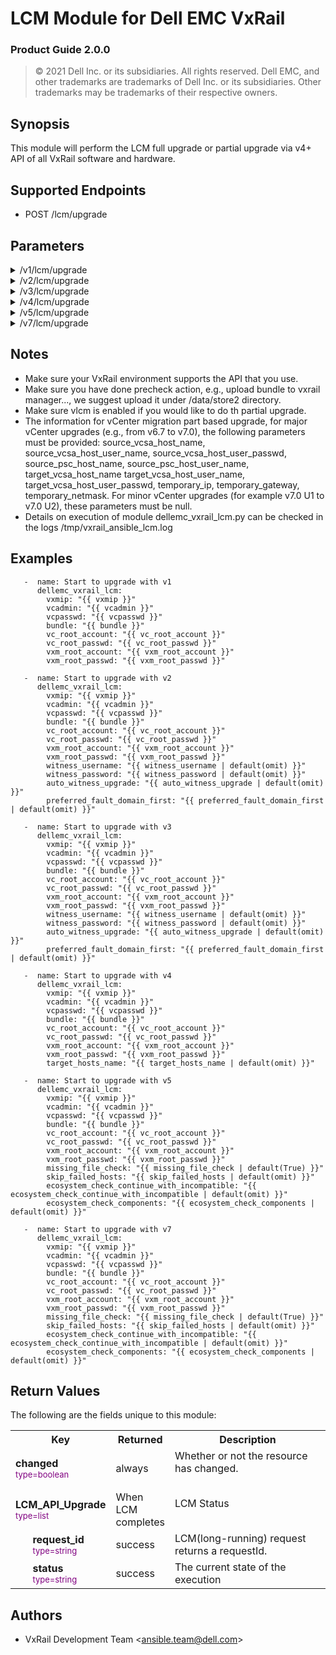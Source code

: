 **LCM Module for Dell EMC VxRail**
=========================================
### Product Guide 2.0.0

> © 2021 Dell Inc. or its subsidiaries. All rights reserved. Dell 
> EMC, and other trademarks are trademarks of Dell Inc. or its 
> subsidiaries. Other trademarks may be trademarks of their respective owners. 

Synopsis
--------
This module will perform the LCM full upgrade or partial upgrade via v4+ API of all VxRail software and hardware.
  
Supported Endpoints
--------

* POST /lcm/upgrade
  

Parameters
----------

<details>
   <summary>/v1/lcm/upgrade</summary>
   <table border=0
      cellpadding=0
      class="documentation-table">
      <tr>
         <th colspan="1">Parameter</th>
         <th>Choices/<font color="blue">Defaults</font>
         </th>
         <th width="100%">Comments</th>
      </tr>
      <tr>
         <td colspan="1">
            <div class="ansibleOptionAnchor"
               id="parameter-host_name"/>
            <b>vxmip</b>
            <a class="ansibleOptionLink"
               href="#parameter-host_name"
               title="Permalink to this option"/>
            <div style="font-size: small">
               <span style="color: purple">type=string</span>
               <br>
               <span style="color: red">required=true</span>
            </div>
         </td>
         <td>
         </td>
         <td>
            <div>The IP address of the VxRail Manager System</div>
         </td>
      </tr>
      <tr>
         <td colspan="1">
            <div class="ansibleOptionAnchor"
               id="parameter-host_name"/>
            <b>vcadmin</b>
            <a class="ansibleOptionLink"
               href="#parameter-host_name"
               title="Permalink to this option"/>
            <div style="font-size: small">
               <span style="color: purple">type=string</span>
               <br>
               <span style="color: red">required=true</span>
            </div>
         </td>
         <td>
         </td>
         <td>
            <div>Administrative account of the vCenter Server the VxRail Manager is registered to</div>
         </td>
      </tr>
      <tr>
         <td colspan="1">
            <div class="ansibleOptionAnchor"
               id="parameter-host_name"/>
            <b>vcpasswd</b>
            <a class="ansibleOptionLink"
               href="#parameter-host_name"
               title="Permalink to this option"/>
            <div style="font-size: small">
               <span style="color: purple">type=string</span>
               <br>
               <span style="color: red">required=true</span>
            </div>
         </td>
         <td>
         </td>
         <td>
            <div>The password for the administrator account provided in vcadmin</div>
         </td>
      </tr>
      <tr>
         <td colspan="1">
            <div class="ansibleOptionAnchor"
               id="parameter-host_name"/>
            <b>vc_root_account</b>
            <a class="ansibleOptionLink"
               href="#parameter-host_name"
               title="Permalink to this option"/>
            <div style="font-size: small">
               <span style="color: purple">type=string</span>
               <br>
               <span style="color: red">required=true</span>
            </div>
         </td>
         <td>
         </td>
         <td>
            <div>Root account of the vCenter Server the VxRail Manager is registered to</div>
         </td>
      </tr>
      <tr>
         <td colspan="1">
            <div class="ansibleOptionAnchor"
               id="parameter-host_name"/>
            <b>vc_root_passwd</b>
            <a class="ansibleOptionLink"
               href="#parameter-host_name"
               title="Permalink to this option"/>
            <div style="font-size: small">
               <span style="color: purple">type=string</span>
               <br>
               <span style="color: red">required=true</span>
            </div>
         </td>
         <td>
         </td>
         <td>
            <div>The password for the root account provided in vcadmin</div>
         </td>
      </tr>
      <tr>
         <td colspan="1">
            <div class="ansibleOptionAnchor"
               id="parameter-host_name"/>
            <b>vxm_root_account</b>
            <a class="ansibleOptionLink"
               href="#parameter-host_name"
               title="Permalink to this option"/>
            <div style="font-size: small">
               <span style="color: purple">type=string</span>
               <br>
               <span style="color: red">required=true</span>
            </div>
         </td>
         <td>
         </td>
         <td>
            <div>Root account of  VxRail Manager</div>
         </td>
      </tr>
      <tr>
         <td colspan="1">
            <div class="ansibleOptionAnchor"
               id="parameter-host_name"/>
            <b>vxm_root_passwd</b>
            <a class="ansibleOptionLink"
               href="#parameter-host_name"
               title="Permalink to this option"/>
            <div style="font-size: small">
               <span style="color: purple">type=string</span>
               <br>
               <span style="color: red">required=true</span>
            </div>
         </td>
         <td>
         </td>
         <td>
            <div>The password for the root account provided in vxm root account</div>
         </td>
      </tr>
      <tr>
         <td colspan="1">
            <div class="ansibleOptionAnchor"
               id="parameter-host_name"/>
            <b>bundle</b>
            <a class="ansibleOptionLink"
               href="#parameter-host_name"
               title="Permalink to this option"/>
            <div style="font-size: small">
               <span style="color: purple">type=string</span>
               <br>
               <span style="color: red">required=true</span>
            </div>
         </td>
         <td>
         </td>
         <td>
            <div>The path of lcm bundle on vxm, which is recommended under /data/store2</div>
         </td>
      </tr>
      <tr>
         <td colspan="1">
            <div class="ansibleOptionAnchor"
               id="parameter-state"/>
            <b>psc_root_account</b>
            <a class="ansibleOptionLink"
               href="#parameter-state"
               title="Permalink to this option"/>
            <div style="font-size: small">
               <span style="color: purple">type=str</span>
               <br>
               <span style="color: red"/>
            </div>
         </td>
         <td>
         </td>
         <td>
            <div>Root account of the PSC the VxRail Manager is registered to.</div>
         </td>
      </tr>
      <tr>
         <td colspan="1">
            <div class="ansibleOptionAnchor"
               id="parameter-state"/>
            <b>psc_root_passwd</b>
            <a class="ansibleOptionLink"
               href="#parameter-state"
               title="Permalink to this option"/>
            <div style="font-size: small">
               <span style="color: purple">type=str</span>
               <br>
               <span style="color: red"/>
            </div>
         </td>
         <td>
         </td>
         <td>
            <div>The password for the root account provided in PSC.</div>
         </td>
      </tr>
      <tr>
         <td colspan="1">
            <div class="ansibleOptionAnchor"
               id="parameter-state"/>
            <b>source_vcsa_host_name</b>
            <a class="ansibleOptionLink"
               href="#parameter-state"
               title="Permalink to this option"/>
            <div style="font-size: small">
               <span style="color: purple">type=str</span>
               <br>
               <span style="color: red"/>
            </div>
         </td>
         <td>
         </td>
         <td>
            <div>Hostname of the source ESXi host.</div>
         </td>
      </tr>
      <tr>
         <td colspan="1">
            <div class="ansibleOptionAnchor"
               id="parameter-state"/>
            <b>source_vcsa_host_user_name</b>
            <a class="ansibleOptionLink"
               href="#parameter-state"
               title="Permalink to this option"/>
            <div style="font-size: small">
               <span style="color: purple">type=str</span>
               <br>
               <span style="color: red"/>
            </div>
         </td>
         <td>
         </td>
         <td>
            <div>The username of account in the source ESXi host.</div>
         </td>
      </tr>
      <tr>
         <td colspan="1">
            <div class="ansibleOptionAnchor"
               id="parameter-state"/>
            <b>source_vcsa_host_user_passwd</b>
            <a class="ansibleOptionLink"
               href="#parameter-state"
               title="Permalink to this option"/>
            <div style="font-size: small">
               <span style="color: purple">type=str</span>
               <br>
               <span style="color: red"/>
            </div>
         </td>
         <td>
         </td>
         <td>
            <div>The password of account in the source ESXi host.</div>
         </td>
      </tr>
      <tr>
         <td colspan="1">
            <div class="ansibleOptionAnchor"
               id="parameter-state"/>
            <b>source_psc_host_name</b>
            <a class="ansibleOptionLink"
               href="#parameter-state"
               title="Permalink to this option"/>
            <div style="font-size: small">
               <span style="color: purple">type=str</span>
               <br>
               <span style="color: red"/>
            </div>
         </td>
         <td>
         </td>
         <td>
            <div>Hostname of the source PSC host.</div>
         </td>
      </tr>
      <tr>
         <td colspan="1">
            <div class="ansibleOptionAnchor"
               id="parameter-state"/>
            <b>source_psc_host_user_name</b>
            <a class="ansibleOptionLink"
               href="#parameter-state"
               title="Permalink to this option"/>
            <div style="font-size: small">
               <span style="color: purple">type=str</span>
               <br>
               <span style="color: red"/>
            </div>
         </td>
         <td>
         </td>
         <td>
            <div>The username of source PSC host.</div>
         </td>
      </tr>
      <tr>
         <td colspan="1">
            <div class="ansibleOptionAnchor"
               id="parameter-state"/>
            <b>source_psc_host_user_passwd</b>
            <a class="ansibleOptionLink"
               href="#parameter-state"
               title="Permalink to this option"/>
            <div style="font-size: small">
               <span style="color: purple">type=str</span>
               <br>
               <span style="color: red"/>
            </div>
         </td>
         <td>
         </td>
         <td>
            <div>The password of source PSC host account</div>
         </td>
      </tr>
      <tr>
         <td colspan="1">
            <div class="ansibleOptionAnchor"
               id="parameter-state"/>
            <b>target_vcsa_host_name</b>
            <a class="ansibleOptionLink"
               href="#parameter-state"
               title="Permalink to this option"/>
            <div style="font-size: small">
               <span style="color: purple">type=str</span>
               <br>
               <span style="color: red"/>
            </div>
         </td>
         <td>
         </td>
         <td>
            <div>Hostname of the target host.</div>
         </td>
      </tr>
      <tr>
         <td colspan="1">
            <div class="ansibleOptionAnchor"
               id="parameter-state"/>
            <b>target_vcsa_host_user_name</b>
            <a class="ansibleOptionLink"
               href="#parameter-state"
               title="Permalink to this option"/>
            <div style="font-size: small">
               <span style="color: purple">type=str</span>
               <br>
               <span style="color: red"/>
            </div>
         </td>
         <td>
         </td>
         <td>
            <div>The username of the target host.</div>
         </td>
      </tr>
      <tr>
         <td colspan="1">
            <div class="ansibleOptionAnchor"
               id="parameter-state"/>
            <b>target_vcsa_host_user_passwd</b>
            <a class="ansibleOptionLink"
               href="#parameter-state"
               title="Permalink to this option"/>
            <div style="font-size: small">
               <span style="color: purple">type=str</span>
               <br>
               <span style="color: red"/>
            </div>
         </td>
         <td>
         </td>
         <td>
            <div>The account password of the target host.</div>
         </td>
      </tr>
      <tr>
         <td colspan="1">
            <div class="ansibleOptionAnchor"
               id="parameter-state"/>
            <b>temporary_ip</b>
            <a class="ansibleOptionLink"
               href="#parameter-state"
               title="Permalink to this option"/>
            <div style="font-size: small">
               <span style="color: purple">type=str</span>
               <br>
               <span style="color: red"/>
            </div>
         </td>
         <td>
         </td>
         <td>
            <div>Temporary IP to be used during the vCenter upgrade.</div>
         </td>
      </tr>
      <tr>
         <td colspan="1">
            <div class="ansibleOptionAnchor"
               id="parameter-state"/>
            <b>temporary_gateway</b>
            <a class="ansibleOptionLink"
               href="#parameter-state"
               title="Permalink to this option"/>
            <div style="font-size: small">
               <span style="color: purple">type=str</span>
               <br>
               <span style="color: red"/>
            </div>
         </td>
         <td>
         </td>
         <td>
            <div>Gateway to be used during the vCenter upgrade.</div>
         </td>
      </tr>
      <tr>
         <td colspan="1">
            <div class="ansibleOptionAnchor"
               id="parameter-state"/>
            <b>temporary_netmask</b>
            <a class="ansibleOptionLink"
               href="#parameter-state"
               title="Permalink to this option"/>
            <div style="font-size: small">
               <span style="color: purple">type=str</span>
               <br>
               <span style="color: red"/>
            </div>
         </td>
         <td>
         </td>
         <td>
            <div>Netmask to be used during the vCenter upgrade.</div>
         </td>
      </tr>
      <tr>
         <td colspan="1">
            <div class="ansibleOptionAnchor"
               id="parameter-state"/>
            <b>api_version_number</b>
            <a class="ansibleOptionLink"
               href="#parameter-state"
               title="Permalink to this option"/>
            <div style="font-size: small">
               <span style="color: purple">type=str</span>
               <br>
               <span style="color: red"/>
            </div>
         </td>
         <td>
            <ul style="margin: 0; padding: 0">
               <b>Default:</b>
               <li>1</li>
            </ul>
         </td>
         <td>
            <div>The version of LCM upgrade API, the default value is the highest available version in your VxRail system.</div>
         </td>
      </tr>
      <tr>
         <td colspan="1">
            <div class="ansibleOptionAnchor"
               id="parameter-state"/>
            <b>timeout</b>
            <a class="ansibleOptionLink"
               href="#parameter-state"
               title="Permalink to this option"/>
            <div style="font-size: small">
               <span style="color: purple">type=integer</span>
               <br>
               <span style="color: red"/>
            </div>
         </td>
         <td>
            <ul style="margin: 0; padding: 0">
               <b>Default:</b>
               <li>21600s (6 hours)</li>
            </ul>
         </td>
         <td>
            <div>Time out value for LCM, the default value is 21600 seconds(6 hours).</div>
         </td>
      </tr>
   </table>
</details>
<details>
      <summary>/v2/lcm/upgrade</summary>
   <table border=0
      cellpadding=0
      class="documentation-table">
      <tr>
         <th colspan="1">Parameter</th>
         <th>Choices/<font color="blue">Defaults</font>
         </th>
         <th width="100%">Comments</th>
      </tr>
      <tr>
         <td colspan="1">
            <div class="ansibleOptionAnchor"
               id="parameter-host_name"/>
            <b>vxmip</b>
            <a class="ansibleOptionLink"
               href="#parameter-host_name"
               title="Permalink to this option"/>
            <div style="font-size: small">
               <span style="color: purple">type=string</span>
               <br>
               <span style="color: red">required=true</span>
            </div>
         </td>
         <td>
         </td>
         <td>
            <div>The IP address of the VxRail Manager System</div>
         </td>
      </tr>
      <tr>
         <td colspan="1">
            <div class="ansibleOptionAnchor"
               id="parameter-host_name"/>
            <b>vcadmin</b>
            <a class="ansibleOptionLink"
               href="#parameter-host_name"
               title="Permalink to this option"/>
            <div style="font-size: small">
               <span style="color: purple">type=string</span>
               <br>
               <span style="color: red">required=true</span>
            </div>
         </td>
         <td>
         </td>
         <td>
            <div>Administrative account of the vCenter Server the VxRail Manager is registered to</div>
         </td>
      </tr>
      <tr>
         <td colspan="1">
            <div class="ansibleOptionAnchor"
               id="parameter-host_name"/>
            <b>vcpasswd</b>
            <a class="ansibleOptionLink"
               href="#parameter-host_name"
               title="Permalink to this option"/>
            <div style="font-size: small">
               <span style="color: purple">type=string</span>
               <br>
               <span style="color: red">required=true</span>
            </div>
         </td>
         <td>
         </td>
         <td>
            <div>The password for the administrator account provided in vcadmin</div>
         </td>
      </tr>
      <tr>
         <td colspan="1">
            <div class="ansibleOptionAnchor"
               id="parameter-host_name"/>
            <b>vc_root_account</b>
            <a class="ansibleOptionLink"
               href="#parameter-host_name"
               title="Permalink to this option"/>
            <div style="font-size: small">
               <span style="color: purple">type=string</span>
               <br>
               <span style="color: red">required=true</span>
            </div>
         </td>
         <td>
         </td>
         <td>
            <div>Root account of the vCenter Server the VxRail Manager is registered to</div>
         </td>
      </tr>
      <tr>
         <td colspan="1">
            <div class="ansibleOptionAnchor"
               id="parameter-host_name"/>
            <b>vc_root_passwd</b>
            <a class="ansibleOptionLink"
               href="#parameter-host_name"
               title="Permalink to this option"/>
            <div style="font-size: small">
               <span style="color: purple">type=string</span>
               <br>
               <span style="color: red">required=true</span>
            </div>
         </td>
         <td>
         </td>
         <td>
            <div>The password for the root account provided in vcadmin</div>
         </td>
      </tr>
      <tr>
         <td colspan="1">
            <div class="ansibleOptionAnchor"
               id="parameter-host_name"/>
            <b>vxm_root_account</b>
            <a class="ansibleOptionLink"
               href="#parameter-host_name"
               title="Permalink to this option"/>
            <div style="font-size: small">
               <span style="color: purple">type=string</span>
               <br>
               <span style="color: red">required=true</span>
            </div>
         </td>
         <td>
         </td>
         <td>
            <div>Root account of  VxRail Manager</div>
         </td>
      </tr>
      <tr>
         <td colspan="1">
            <div class="ansibleOptionAnchor"
               id="parameter-host_name"/>
            <b>vxm_root_passwd</b>
            <a class="ansibleOptionLink"
               href="#parameter-host_name"
               title="Permalink to this option"/>
            <div style="font-size: small">
               <span style="color: purple">type=string</span>
               <br>
               <span style="color: red">required=true</span>
            </div>
         </td>
         <td>
         </td>
         <td>
            <div>The password for the root account provided in vxm root account</div>
         </td>
      </tr>
      <tr>
         <td colspan="1">
            <div class="ansibleOptionAnchor"
               id="parameter-host_name"/>
            <b>bundle</b>
            <a class="ansibleOptionLink"
               href="#parameter-host_name"
               title="Permalink to this option"/>
            <div style="font-size: small">
               <span style="color: purple">type=string</span>
               <br>
               <span style="color: red">required=true</span>
            </div>
         </td>
         <td>
         </td>
         <td>
            <div>The path of lcm bundle on vxm, which is recommended under /data/store2</div>
         </td>
      </tr>
      <tr>
         <td colspan="1">
            <div class="ansibleOptionAnchor"
               id="parameter-state"/>
            <b>psc_root_account</b>
            <a class="ansibleOptionLink"
               href="#parameter-state"
               title="Permalink to this option"/>
            <div style="font-size: small">
               <span style="color: purple">type=str</span>
               <br>
               <span style="color: red"/>
            </div>
         </td>
         <td>
         </td>
         <td>
            <div>Root account of the PSC the VxRail Manager is registered to.</div>
         </td>
      </tr>
      <tr>
         <td colspan="1">
            <div class="ansibleOptionAnchor"
               id="parameter-state"/>
            <b>psc_root_passwd</b>
            <a class="ansibleOptionLink"
               href="#parameter-state"
               title="Permalink to this option"/>
            <div style="font-size: small">
               <span style="color: purple">type=str</span>
               <br>
               <span style="color: red"/>
            </div>
         </td>
         <td>
         </td>
         <td>
            <div>The password for the root account provided in PSC.</div>
         </td>
      </tr>
      <tr>
         <td colspan="1">
            <div class="ansibleOptionAnchor"
               id="parameter-state"/>
            <b>source_vcsa_host_name</b>
            <a class="ansibleOptionLink"
               href="#parameter-state"
               title="Permalink to this option"/>
            <div style="font-size: small">
               <span style="color: purple">type=str</span>
               <br>
               <span style="color: red"/>
            </div>
         </td>
         <td>
         </td>
         <td>
            <div>Hostname of the source ESXi host.</div>
         </td>
      </tr>
      <tr>
         <td colspan="1">
            <div class="ansibleOptionAnchor"
               id="parameter-state"/>
            <b>source_vcsa_host_user_name</b>
            <a class="ansibleOptionLink"
               href="#parameter-state"
               title="Permalink to this option"/>
            <div style="font-size: small">
               <span style="color: purple">type=str</span>
               <br>
               <span style="color: red"/>
            </div>
         </td>
         <td>
         </td>
         <td>
            <div>The username of account in the source ESXi host.</div>
         </td>
      </tr>
      <tr>
         <td colspan="1">
            <div class="ansibleOptionAnchor"
               id="parameter-state"/>
            <b>source_vcsa_host_user_passwd</b>
            <a class="ansibleOptionLink"
               href="#parameter-state"
               title="Permalink to this option"/>
            <div style="font-size: small">
               <span style="color: purple">type=str</span>
               <br>
               <span style="color: red"/>
            </div>
         </td>
         <td>
         </td>
         <td>
            <div>The password of account in the source ESXi host.</div>
         </td>
      </tr>
      <tr>
         <td colspan="1">
            <div class="ansibleOptionAnchor"
               id="parameter-state"/>
            <b>source_psc_host_name</b>
            <a class="ansibleOptionLink"
               href="#parameter-state"
               title="Permalink to this option"/>
            <div style="font-size: small">
               <span style="color: purple">type=str</span>
               <br>
               <span style="color: red"/>
            </div>
         </td>
         <td>
         </td>
         <td>
            <div>Hostname of the source PSC host.</div>
         </td>
      </tr>
      <tr>
         <td colspan="1">
            <div class="ansibleOptionAnchor"
               id="parameter-state"/>
            <b>source_psc_host_user_name</b>
            <a class="ansibleOptionLink"
               href="#parameter-state"
               title="Permalink to this option"/>
            <div style="font-size: small">
               <span style="color: purple">type=str</span>
               <br>
               <span style="color: red"/>
            </div>
         </td>
         <td>
         </td>
         <td>
            <div>The username of source PSC host.</div>
         </td>
      </tr>
      <tr>
         <td colspan="1">
            <div class="ansibleOptionAnchor"
               id="parameter-state"/>
            <b>source_psc_host_user_passwd</b>
            <a class="ansibleOptionLink"
               href="#parameter-state"
               title="Permalink to this option"/>
            <div style="font-size: small">
               <span style="color: purple">type=str</span>
               <br>
               <span style="color: red"/>
            </div>
         </td>
         <td>
         </td>
         <td>
            <div>The password of source PSC host account</div>
         </td>
      </tr>
      <tr>
         <td colspan="1">
            <div class="ansibleOptionAnchor"
               id="parameter-state"/>
            <b>target_vcsa_host_name</b>
            <a class="ansibleOptionLink"
               href="#parameter-state"
               title="Permalink to this option"/>
            <div style="font-size: small">
               <span style="color: purple">type=str</span>
               <br>
               <span style="color: red"/>
            </div>
         </td>
         <td>
         </td>
         <td>
            <div>Hostname of the target host.</div>
         </td>
      </tr>
      <tr>
         <td colspan="1">
            <div class="ansibleOptionAnchor"
               id="parameter-state"/>
            <b>target_vcsa_host_user_name</b>
            <a class="ansibleOptionLink"
               href="#parameter-state"
               title="Permalink to this option"/>
            <div style="font-size: small">
               <span style="color: purple">type=str</span>
               <br>
               <span style="color: red"/>
            </div>
         </td>
         <td>
         </td>
         <td>
            <div>The username of the target host.</div>
         </td>
      </tr>
      <tr>
         <td colspan="1">
            <div class="ansibleOptionAnchor"
               id="parameter-state"/>
            <b>target_vcsa_host_user_passwd</b>
            <a class="ansibleOptionLink"
               href="#parameter-state"
               title="Permalink to this option"/>
            <div style="font-size: small">
               <span style="color: purple">type=str</span>
               <br>
               <span style="color: red"/>
            </div>
         </td>
         <td>
         </td>
         <td>
            <div>The account password of the target host.</div>
         </td>
      </tr>
      <tr>
         <td colspan="1">
            <div class="ansibleOptionAnchor"
               id="parameter-state"/>
            <b>temporary_ip</b>
            <a class="ansibleOptionLink"
               href="#parameter-state"
               title="Permalink to this option"/>
            <div style="font-size: small">
               <span style="color: purple">type=str</span>
               <br>
               <span style="color: red"/>
            </div>
         </td>
         <td>
         </td>
         <td>
            <div>Temporary IP to be used during the vCenter upgrade.</div>
         </td>
      </tr>
      <tr>
         <td colspan="1">
            <div class="ansibleOptionAnchor"
               id="parameter-state"/>
            <b>temporary_gateway</b>
            <a class="ansibleOptionLink"
               href="#parameter-state"
               title="Permalink to this option"/>
            <div style="font-size: small">
               <span style="color: purple">type=str</span>
               <br>
               <span style="color: red"/>
            </div>
         </td>
         <td>
         </td>
         <td>
            <div>Gateway to be used during the vCenter upgrade.</div>
         </td>
      </tr>
      <tr>
         <td colspan="1">
            <div class="ansibleOptionAnchor"
               id="parameter-state"/>
            <b>temporary_netmask</b>
            <a class="ansibleOptionLink"
               href="#parameter-state"
               title="Permalink to this option"/>
            <div style="font-size: small">
               <span style="color: purple">type=str</span>
               <br>
               <span style="color: red"/>
            </div>
         </td>
         <td>
         </td>
         <td>
            <div>Netmask to be used during the vCenter upgrade.</div>
         </td>
      </tr>
      <tr>
         <td colspan="1">
            <div class="ansibleOptionAnchor"
               id="parameter-state"/>
            <b>witness_username</b>
            <a class="ansibleOptionLink"
               href="#parameter-state"
               title="Permalink to this option"/>
            <div style="font-size: small">
               <span style="color: purple">type=str</span>
               <br>
               <span style="color: red"/>
            </div>
         </td>
         <td>
         </td>
         <td>
            <div>Username of the witness account.</div>
         </td>
      </tr>
      <tr>
         <td colspan="1">
            <div class="ansibleOptionAnchor"
               id="parameter-state"/>
            <b>witness_password</b>
            <a class="ansibleOptionLink"
               href="#parameter-state"
               title="Permalink to this option"/>
            <div style="font-size: small">
               <span style="color: purple">type=str</span>
               <br>
               <span style="color: red"/>
            </div>
         </td>
         <td>
         </td>
         <td>
            <div>Password of the witness account.</div>
         </td>
      </tr>
      <tr>
         <td colspan="1">
            <div class="ansibleOptionAnchor"
               id="parameter-state"/>
            <b>auto_witness_upgrade</b>
            <a class="ansibleOptionLink"
               href="#parameter-state"
               title="Permalink to this option"/>
            <div style="font-size: small">
               <span style="color: purple">type=str</span>
               <br>
               <span style="color: red"/>
            </div>
         </td>
         <td>
         </td>
         <td>
            <div>Automatically upgrade the witness node by VxRail.</div>
         </td>
      </tr>
      <tr>
         <td colspan="1">
            <div class="ansibleOptionAnchor"
               id="parameter-state"/>
            <b>preferred_fault_domain_first</b>
            <a class="ansibleOptionLink"
               href="#parameter-state"
               title="Permalink to this option"/>
            <div style="font-size: small">
               <span style="color: purple">type=str</span>
               <br>
               <span style="color: red"/>
            </div>
         </td>
         <td>
         </td>
         <td>
            <div>Upgrade preferred fault domain hosts first.</div>
         </td>
      </tr>
      <tr>
         <td colspan="1">
            <div class="ansibleOptionAnchor"
               id="parameter-state"/>
            <b>api_version_number</b>
            <a class="ansibleOptionLink"
               href="#parameter-state"
               title="Permalink to this option"/>
            <div style="font-size: small">
               <span style="color: purple">type=str</span>
               <br>
               <span style="color: red"/>
            </div>
         </td>
         <td>
            <ul style="margin: 0; padding: 0">
               <b>Default:</b>
               <li>2</li>
            </ul>
         </td>
         <td>
            <div>The version of LCM upgrade API, the default value is the highest available version in your VxRail system.</div>
         </td>
      </tr>
      <tr>
         <td colspan="1">
            <div class="ansibleOptionAnchor"
               id="parameter-state"/>
            <b>timeout</b>
            <a class="ansibleOptionLink"
               href="#parameter-state"
               title="Permalink to this option"/>
            <div style="font-size: small">
               <span style="color: purple">type=integer</span>
               <br>
               <span style="color: red"/>
            </div>
         </td>
         <td>
            <ul style="margin: 0; padding: 0">
               <b>Default:</b>
               <li>21600s (6 hours)</li>
            </ul>
         </td>
         <td>
            <div>Time out value for LCM, the default value is 21600 seconds(6 hours).</div>
         </td>
      </tr>
   </table>
</details>
<details>
   <summary>/v3/lcm/upgrade</summary>
   <table border=0
      cellpadding=0
      class="documentation-table">
      <tr>
         <th colspan="1">Parameter</th>
         <th>Choices/<font color="blue">Defaults</font>
         </th>
         <th width="100%">Comments</th>
      </tr>
      <tr>
         <td colspan="1">
            <div class="ansibleOptionAnchor"
               id="parameter-host_name"/>
            <b>vxmip</b>
            <a class="ansibleOptionLink"
               href="#parameter-host_name"
               title="Permalink to this option"/>
            <div style="font-size: small">
               <span style="color: purple">type=string</span>
               <br>
               <span style="color: red">required=true</span>
            </div>
         </td>
         <td>
         </td>
         <td>
            <div>The IP address of the VxRail Manager System</div>
         </td>
      </tr>
      <tr>
         <td colspan="1">
            <div class="ansibleOptionAnchor"
               id="parameter-host_name"/>
            <b>vcadmin</b>
            <a class="ansibleOptionLink"
               href="#parameter-host_name"
               title="Permalink to this option"/>
            <div style="font-size: small">
               <span style="color: purple">type=string</span>
               <br>
               <span style="color: red">required=true</span>
            </div>
         </td>
         <td>
         </td>
         <td>
            <div>Administrative account of the vCenter Server the VxRail Manager is registered to</div>
         </td>
      </tr>
      <tr>
         <td colspan="1">
            <div class="ansibleOptionAnchor"
               id="parameter-host_name"/>
            <b>vcpasswd</b>
            <a class="ansibleOptionLink"
               href="#parameter-host_name"
               title="Permalink to this option"/>
            <div style="font-size: small">
               <span style="color: purple">type=string</span>
               <br>
               <span style="color: red">required=true</span>
            </div>
         </td>
         <td>
         </td>
         <td>
            <div>The password for the administrator account provided in vcadmin</div>
         </td>
      </tr>
      <tr>
         <td colspan="1">
            <div class="ansibleOptionAnchor"
               id="parameter-host_name"/>
            <b>vc_root_account</b>
            <a class="ansibleOptionLink"
               href="#parameter-host_name"
               title="Permalink to this option"/>
            <div style="font-size: small">
               <span style="color: purple">type=string</span>
               <br>
               <span style="color: red">required=true</span>
            </div>
         </td>
         <td>
         </td>
         <td>
            <div>Root account of the vCenter Server the VxRail Manager is registered to</div>
         </td>
      </tr>
      <tr>
         <td colspan="1">
            <div class="ansibleOptionAnchor"
               id="parameter-host_name"/>
            <b>vc_root_passwd</b>
            <a class="ansibleOptionLink"
               href="#parameter-host_name"
               title="Permalink to this option"/>
            <div style="font-size: small">
               <span style="color: purple">type=string</span>
               <br>
               <span style="color: red">required=true</span>
            </div>
         </td>
         <td>
         </td>
         <td>
            <div>The password for the root account provided in vcadmin</div>
         </td>
      </tr>
      <tr>
         <td colspan="1">
            <div class="ansibleOptionAnchor"
               id="parameter-host_name"/>
            <b>vxm_root_account</b>
            <a class="ansibleOptionLink"
               href="#parameter-host_name"
               title="Permalink to this option"/>
            <div style="font-size: small">
               <span style="color: purple">type=string</span>
               <br>
               <span style="color: red">required=true</span>
            </div>
         </td>
         <td>
         </td>
         <td>
            <div>Root account of  VxRail Manager</div>
         </td>
      </tr>
      <tr>
         <td colspan="1">
            <div class="ansibleOptionAnchor"
               id="parameter-host_name"/>
            <b>vxm_root_passwd</b>
            <a class="ansibleOptionLink"
               href="#parameter-host_name"
               title="Permalink to this option"/>
            <div style="font-size: small">
               <span style="color: purple">type=string</span>
               <br>
               <span style="color: red">required=true</span>
            </div>
         </td>
         <td>
         </td>
         <td>
            <div>The password for the root account provided in vxm root account</div>
         </td>
      </tr>
      <tr>
         <td colspan="1">
            <div class="ansibleOptionAnchor"
               id="parameter-host_name"/>
            <b>bundle</b>
            <a class="ansibleOptionLink"
               href="#parameter-host_name"
               title="Permalink to this option"/>
            <div style="font-size: small">
               <span style="color: purple">type=string</span>
               <br>
               <span style="color: red">required=true</span>
            </div>
         </td>
         <td>
         </td>
         <td>
            <div>The path of lcm bundle on vxm, which is recommended under /data/store2</div>
         </td>
      </tr>
      <tr>
         <td colspan="1">
            <div class="ansibleOptionAnchor"
               id="parameter-state"/>
            <b>source_vcsa_host_name</b>
            <a class="ansibleOptionLink"
               href="#parameter-state"
               title="Permalink to this option"/>
            <div style="font-size: small">
               <span style="color: purple">type=str</span>
               <br>
               <span style="color: red"/>
            </div>
         </td>
         <td>
         </td>
         <td>
            <div>Hostname of the source ESXi host.</div>
         </td>
      </tr>
      <tr>
         <td colspan="1">
            <div class="ansibleOptionAnchor"
               id="parameter-state"/>
            <b>source_vcsa_host_user_name</b>
            <a class="ansibleOptionLink"
               href="#parameter-state"
               title="Permalink to this option"/>
            <div style="font-size: small">
               <span style="color: purple">type=str</span>
               <br>
               <span style="color: red"/>
            </div>
         </td>
         <td>
         </td>
         <td>
            <div>The username of account in the source ESXi host.</div>
         </td>
      </tr>
      <tr>
         <td colspan="1">
            <div class="ansibleOptionAnchor"
               id="parameter-state"/>
            <b>source_vcsa_host_user_passwd</b>
            <a class="ansibleOptionLink"
               href="#parameter-state"
               title="Permalink to this option"/>
            <div style="font-size: small">
               <span style="color: purple">type=str</span>
               <br>
               <span style="color: red"/>
            </div>
         </td>
         <td>
         </td>
         <td>
            <div>The password of account in the source ESXi host.</div>
         </td>
      </tr>
      <tr>
         <td colspan="1">
            <div class="ansibleOptionAnchor"
               id="parameter-state"/>
            <b>target_vcsa_host_name</b>
            <a class="ansibleOptionLink"
               href="#parameter-state"
               title="Permalink to this option"/>
            <div style="font-size: small">
               <span style="color: purple">type=str</span>
               <br>
               <span style="color: red"/>
            </div>
         </td>
         <td>
         </td>
         <td>
            <div>Hostname of the target host.</div>
         </td>
      </tr>
      <tr>
         <td colspan="1">
            <div class="ansibleOptionAnchor"
               id="parameter-state"/>
            <b>target_vcsa_host_user_name</b>
            <a class="ansibleOptionLink"
               href="#parameter-state"
               title="Permalink to this option"/>
            <div style="font-size: small">
               <span style="color: purple">type=str</span>
               <br>
               <span style="color: red"/>
            </div>
         </td>
         <td>
         </td>
         <td>
            <div>The username of the target host.</div>
         </td>
      </tr>
      <tr>
         <td colspan="1">
            <div class="ansibleOptionAnchor"
               id="parameter-state"/>
            <b>target_vcsa_host_user_passwd</b>
            <a class="ansibleOptionLink"
               href="#parameter-state"
               title="Permalink to this option"/>
            <div style="font-size: small">
               <span style="color: purple">type=str</span>
               <br>
               <span style="color: red"/>
            </div>
         </td>
         <td>
         </td>
         <td>
            <div>The account password of the target host.</div>
         </td>
      </tr>
      <tr>
         <td colspan="1">
            <div class="ansibleOptionAnchor"
               id="parameter-state"/>
            <b>temporary_ip</b>
            <a class="ansibleOptionLink"
               href="#parameter-state"
               title="Permalink to this option"/>
            <div style="font-size: small">
               <span style="color: purple">type=str</span>
               <br>
               <span style="color: red"/>
            </div>
         </td>
         <td>
         </td>
         <td>
            <div>Temporary IP to be used during the vCenter upgrade.</div>
         </td>
      </tr>
      <tr>
         <td colspan="1">
            <div class="ansibleOptionAnchor"
               id="parameter-state"/>
            <b>temporary_gateway</b>
            <a class="ansibleOptionLink"
               href="#parameter-state"
               title="Permalink to this option"/>
            <div style="font-size: small">
               <span style="color: purple">type=str</span>
               <br>
               <span style="color: red"/>
            </div>
         </td>
         <td>
         </td>
         <td>
            <div>Gateway to be used during the vCenter upgrade.</div>
         </td>
      </tr>
      <tr>
         <td colspan="1">
            <div class="ansibleOptionAnchor"
               id="parameter-state"/>
            <b>temporary_netmask</b>
            <a class="ansibleOptionLink"
               href="#parameter-state"
               title="Permalink to this option"/>
            <div style="font-size: small">
               <span style="color: purple">type=str</span>
               <br>
               <span style="color: red"/>
            </div>
         </td>
         <td>
         </td>
         <td>
            <div>Netmask to be used during the vCenter upgrade.</div>
         </td>
      </tr>
      <tr>
         <td colspan="1">
            <div class="ansibleOptionAnchor"
               id="parameter-state"/>
            <b>witness_username</b>
            <a class="ansibleOptionLink"
               href="#parameter-state"
               title="Permalink to this option"/>
            <div style="font-size: small">
               <span style="color: purple">type=str</span>
               <br>
               <span style="color: red"/>
            </div>
         </td>
         <td>
         </td>
         <td>
            <div>Username of the witness account.</div>
         </td>
      </tr>
      <tr>
         <td colspan="1">
            <div class="ansibleOptionAnchor"
               id="parameter-state"/>
            <b>witness_password</b>
            <a class="ansibleOptionLink"
               href="#parameter-state"
               title="Permalink to this option"/>
            <div style="font-size: small">
               <span style="color: purple">type=str</span>
               <br>
               <span style="color: red"/>
            </div>
         </td>
         <td>
         </td>
         <td>
            <div>Password of the witness account.</div>
         </td>
      </tr>
      <tr>
         <td colspan="1">
            <div class="ansibleOptionAnchor"
               id="parameter-state"/>
            <b>auto_witness_upgrade</b>
            <a class="ansibleOptionLink"
               href="#parameter-state"
               title="Permalink to this option"/>
            <div style="font-size: small">
               <span style="color: purple">type=str</span>
               <br>
               <span style="color: red"/>
            </div>
         </td>
         <td>
         </td>
         <td>
            <div>Automatically upgrade the witness node by VxRail.</div>
         </td>
      </tr>
      <tr>
         <td colspan="1">
            <div class="ansibleOptionAnchor"
               id="parameter-state"/>
            <b>preferred_fault_domain_first</b>
            <a class="ansibleOptionLink"
               href="#parameter-state"
               title="Permalink to this option"/>
            <div style="font-size: small">
               <span style="color: purple">type=str</span>
               <br>
               <span style="color: red"/>
            </div>
         </td>
         <td>
         </td>
         <td>
            <div>Upgrade preferred fault domain hosts first.</div>
         </td>
      </tr>
      <tr>
         <td colspan="1">
            <div class="ansibleOptionAnchor"
               id="parameter-state"/>
            <b>api_version_number</b>
            <a class="ansibleOptionLink"
               href="#parameter-state"
               title="Permalink to this option"/>
            <div style="font-size: small">
               <span style="color: purple">type=str</span>
               <br>
               <span style="color: red"/>
            </div>
         </td>
         <td>
            <ul style="margin: 0; padding: 0">
               <b>Default:</b>
               <li>3</li>
            </ul>
         </td>
         <td>
            <div>The version of LCM upgrade API, the default value is the highest available version in your VxRail system.</div>
         </td>
      </tr>
      <tr>
         <td colspan="1">
            <div class="ansibleOptionAnchor"
               id="parameter-state"/>
            <b>timeout</b>
            <a class="ansibleOptionLink"
               href="#parameter-state"
               title="Permalink to this option"/>
            <div style="font-size: small">
               <span style="color: purple">type=integer</span>
               <br>
               <span style="color: red"/>
            </div>
         </td>
         <td>
            <ul style="margin: 0; padding: 0">
               <b>Default:</b>
               <li>21600s (6 hours)</li>
            </ul>
         </td>
         <td>
            <div>Time out value for LCM, the default value is 21600 seconds(6 hours).</div>
         </td>
      </tr>
   </table>
</details>
<details>
   <summary>/v4/lcm/upgrade</summary>
   <table border=0
      cellpadding=0
      class="documentation-table">
      <tr>
         <th colspan="1">Parameter</th>
         <th>Choices/<font color="blue">Defaults</font>
         </th>
         <th width="100%">Comments</th>
      </tr>
      <tr>
         <td colspan="1">
            <div class="ansibleOptionAnchor"
               id="parameter-host_name"/>
            <b>vxmip</b>
            <a class="ansibleOptionLink"
               href="#parameter-host_name"
               title="Permalink to this option"/>
            <div style="font-size: small">
               <span style="color: purple">type=string</span>
               <br>
               <span style="color: red">required=true</span>
            </div>
         </td>
         <td>
         </td>
         <td>
            <div>The IP address of the VxRail Manager System</div>
         </td>
      </tr>
      <tr>
         <td colspan="1">
            <div class="ansibleOptionAnchor"
               id="parameter-host_name"/>
            <b>vcadmin</b>
            <a class="ansibleOptionLink"
               href="#parameter-host_name"
               title="Permalink to this option"/>
            <div style="font-size: small">
               <span style="color: purple">type=string</span>
               <br>
               <span style="color: red">required=true</span>
            </div>
         </td>
         <td>
         </td>
         <td>
            <div>Administrative account of the vCenter Server the VxRail Manager is registered to</div>
         </td>
      </tr>
      <tr>
         <td colspan="1">
            <div class="ansibleOptionAnchor"
               id="parameter-host_name"/>
            <b>vcpasswd</b>
            <a class="ansibleOptionLink"
               href="#parameter-host_name"
               title="Permalink to this option"/>
            <div style="font-size: small">
               <span style="color: purple">type=string</span>
               <br>
               <span style="color: red">required=true</span>
            </div>
         </td>
         <td>
         </td>
         <td>
            <div>The password for the administrator account provided in vcadmin</div>
         </td>
      </tr>
      <tr>
         <td colspan="1">
            <div class="ansibleOptionAnchor"
               id="parameter-host_name"/>
            <b>vc_root_account</b>
            <a class="ansibleOptionLink"
               href="#parameter-host_name"
               title="Permalink to this option"/>
            <div style="font-size: small">
               <span style="color: purple">type=string</span>
               <br>
               <span style="color: red">required=true</span>
            </div>
         </td>
         <td>
         </td>
         <td>
            <div>Root account of the vCenter Server the VxRail Manager is registered to</div>
         </td>
      </tr>
      <tr>
         <td colspan="1">
            <div class="ansibleOptionAnchor"
               id="parameter-host_name"/>
            <b>vc_root_passwd</b>
            <a class="ansibleOptionLink"
               href="#parameter-host_name"
               title="Permalink to this option"/>
            <div style="font-size: small">
               <span style="color: purple">type=string</span>
               <br>
               <span style="color: red">required=true</span>
            </div>
         </td>
         <td>
         </td>
         <td>
            <div>The password for the root account provided in vcadmin</div>
         </td>
      </tr>
      <tr>
         <td colspan="1">
            <div class="ansibleOptionAnchor"
               id="parameter-host_name"/>
            <b>vxm_root_account</b>
            <a class="ansibleOptionLink"
               href="#parameter-host_name"
               title="Permalink to this option"/>
            <div style="font-size: small">
               <span style="color: purple">type=string</span>
               <br>
               <span style="color: red">required=true</span>
            </div>
         </td>
         <td>
         </td>
         <td>
            <div>Root account of  VxRail Manager</div>
         </td>
      </tr>
      <tr>
         <td colspan="1">
            <div class="ansibleOptionAnchor"
               id="parameter-host_name"/>
            <b>vxm_root_passwd</b>
            <a class="ansibleOptionLink"
               href="#parameter-host_name"
               title="Permalink to this option"/>
            <div style="font-size: small">
               <span style="color: purple">type=string</span>
               <br>
               <span style="color: red">required=true</span>
            </div>
         </td>
         <td>
         </td>
         <td>
            <div>The password for the root account provided in vxm root account</div>
         </td>
      </tr>
      <tr>
         <td colspan="1">
            <div class="ansibleOptionAnchor"
               id="parameter-host_name"/>
            <b>bundle</b>
            <a class="ansibleOptionLink"
               href="#parameter-host_name"
               title="Permalink to this option"/>
            <div style="font-size: small">
               <span style="color: purple">type=string</span>
               <br>
               <span style="color: red">required=true</span>
            </div>
         </td>
         <td>
         </td>
         <td>
            <div>The path of lcm bundle on vxm, which is recommended under /data/store2</div>
         </td>
      </tr>
      <tr>
         <td colspan="1">
            <div class="ansibleOptionAnchor"
               id="parameter-state"/>
            <b>source_vcsa_host_name</b>
            <a class="ansibleOptionLink"
               href="#parameter-state"
               title="Permalink to this option"/>
            <div style="font-size: small">
               <span style="color: purple">type=str</span>
               <br>
               <span style="color: red"/>
            </div>
         </td>
         <td>
         </td>
         <td>
            <div>Hostname of the source ESXi host.</div>
         </td>
      </tr>
      <tr>
         <td colspan="1">
            <div class="ansibleOptionAnchor"
               id="parameter-state"/>
            <b>source_vcsa_host_user_name</b>
            <a class="ansibleOptionLink"
               href="#parameter-state"
               title="Permalink to this option"/>
            <div style="font-size: small">
               <span style="color: purple">type=str</span>
               <br>
               <span style="color: red"/>
            </div>
         </td>
         <td>
         </td>
         <td>
            <div>The username of account in the source ESXi host.</div>
         </td>
      </tr>
      <tr>
         <td colspan="1">
            <div class="ansibleOptionAnchor"
               id="parameter-state"/>
            <b>source_vcsa_host_user_passwd</b>
            <a class="ansibleOptionLink"
               href="#parameter-state"
               title="Permalink to this option"/>
            <div style="font-size: small">
               <span style="color: purple">type=str</span>
               <br>
               <span style="color: red"/>
            </div>
         </td>
         <td>
         </td>
         <td>
            <div>The password of account in the source ESXi host.</div>
         </td>
      </tr>
      <tr>
         <td colspan="1">
            <div class="ansibleOptionAnchor"
               id="parameter-state"/>
            <b>target_vcsa_host_name</b>
            <a class="ansibleOptionLink"
               href="#parameter-state"
               title="Permalink to this option"/>
            <div style="font-size: small">
               <span style="color: purple">type=str</span>
               <br>
               <span style="color: red"/>
            </div>
         </td>
         <td>
         </td>
         <td>
            <div>Hostname of the target host.</div>
         </td>
      </tr>
      <tr>
         <td colspan="1">
            <div class="ansibleOptionAnchor"
               id="parameter-state"/>
            <b>target_vcsa_host_user_name</b>
            <a class="ansibleOptionLink"
               href="#parameter-state"
               title="Permalink to this option"/>
            <div style="font-size: small">
               <span style="color: purple">type=str</span>
               <br>
               <span style="color: red"/>
            </div>
         </td>
         <td>
         </td>
         <td>
            <div>The username of the target host.</div>
         </td>
      </tr>
      <tr>
         <td colspan="1">
            <div class="ansibleOptionAnchor"
               id="parameter-state"/>
            <b>target_vcsa_host_user_passwd</b>
            <a class="ansibleOptionLink"
               href="#parameter-state"
               title="Permalink to this option"/>
            <div style="font-size: small">
               <span style="color: purple">type=str</span>
               <br>
               <span style="color: red"/>
            </div>
         </td>
         <td>
         </td>
         <td>
            <div>The account password of the target host.</div>
         </td>
      </tr>
      <tr>
         <td colspan="1">
            <div class="ansibleOptionAnchor"
               id="parameter-state"/>
            <b>temporary_ip</b>
            <a class="ansibleOptionLink"
               href="#parameter-state"
               title="Permalink to this option"/>
            <div style="font-size: small">
               <span style="color: purple">type=str</span>
               <br>
               <span style="color: red"/>
            </div>
         </td>
         <td>
         </td>
         <td>
            <div>Temporary IP to be used during the vCenter upgrade.</div>
         </td>
      </tr>
      <tr>
         <td colspan="1">
            <div class="ansibleOptionAnchor"
               id="parameter-state"/>
            <b>temporary_gateway</b>
            <a class="ansibleOptionLink"
               href="#parameter-state"
               title="Permalink to this option"/>
            <div style="font-size: small">
               <span style="color: purple">type=str</span>
               <br>
               <span style="color: red"/>
            </div>
         </td>
         <td>
         </td>
         <td>
            <div>Gateway to be used during the vCenter upgrade.</div>
         </td>
      </tr>
      <tr>
         <td colspan="1">
            <div class="ansibleOptionAnchor"
               id="parameter-state"/>
            <b>temporary_netmask</b>
            <a class="ansibleOptionLink"
               href="#parameter-state"
               title="Permalink to this option"/>
            <div style="font-size: small">
               <span style="color: purple">type=str</span>
               <br>
               <span style="color: red"/>
            </div>
         </td>
         <td>
         </td>
         <td>
            <div>Netmask to be used during the vCenter upgrade.</div>
         </td>
      </tr>
      <tr>
         <td colspan="1">
            <div class="ansibleOptionAnchor"
               id="parameter-state"/>
            <b>witness_username</b>
            <a class="ansibleOptionLink"
               href="#parameter-state"
               title="Permalink to this option"/>
            <div style="font-size: small">
               <span style="color: purple">type=str</span>
               <br>
               <span style="color: red"/>
            </div>
         </td>
         <td>
         </td>
         <td>
            <div>Username of the witness account.</div>
         </td>
      </tr>
      <tr>
         <td colspan="1">
            <div class="ansibleOptionAnchor"
               id="parameter-state"/>
            <b>witness_password</b>
            <a class="ansibleOptionLink"
               href="#parameter-state"
               title="Permalink to this option"/>
            <div style="font-size: small">
               <span style="color: purple">type=str</span>
               <br>
               <span style="color: red"/>
            </div>
         </td>
         <td>
         </td>
         <td>
            <div>Password of the witness account.</div>
         </td>
      </tr>
      <tr>
         <td colspan="1">
            <div class="ansibleOptionAnchor"
               id="parameter-state"/>
            <b>auto_witness_upgrade</b>
            <a class="ansibleOptionLink"
               href="#parameter-state"
               title="Permalink to this option"/>
            <div style="font-size: small">
               <span style="color: purple">type=str</span>
               <br>
               <span style="color: red"/>
            </div>
         </td>
         <td>
         </td>
         <td>
            <div>Automatically upgrade the witness node by VxRail.</div>
         </td>
      </tr>
      <tr>
         <td colspan="1">
            <div class="ansibleOptionAnchor"
               id="parameter-state"/>
            <b>preferred_fault_domain_first</b>
            <a class="ansibleOptionLink"
               href="#parameter-state"
               title="Permalink to this option"/>
            <div style="font-size: small">
               <span style="color: purple">type=str</span>
               <br>
               <span style="color: red"/>
            </div>
         </td>
         <td>
         </td>
         <td>
            <div>Upgrade preferred fault domain hosts first.</div>
         </td>
      </tr>
      <tr>
         <td colspan="1">
            <div class="ansibleOptionAnchor"
               id="parameter-state"/>
            <b>target_hosts_name</b>
            <a class="ansibleOptionLink"
               href="#parameter-state"
               title="Permalink to this option"/>
            <div style="font-size: small">
               <span style="color: purple">type=str</span>
               <br>
               <span style="color: red"/>
            </div>
         </td>
         <td>
         </td>
         <td>
            <div>The list of the target host name for partial upgrade, the default value is all host.</div>
         </td>
      </tr>
      <tr>
         <td colspan="1">
            <div class="ansibleOptionAnchor"
               id="parameter-state"/>
            <b>api_version_number</b>
            <a class="ansibleOptionLink"
               href="#parameter-state"
               title="Permalink to this option"/>
            <div style="font-size: small">
               <span style="color: purple">type=str</span>
               <br>
               <span style="color: red"/>
            </div>
         </td>
         <td>
            <ul style="margin: 0; padding: 0">
               <b>Default:</b>
               <li>4</li>
            </ul>
         </td>
         <td>
            <div>The version of LCM upgrade API, the default value is the highest available version in your VxRail system.</div>
         </td>
      </tr>
      <tr>
         <td colspan="1">
            <div class="ansibleOptionAnchor"
               id="parameter-state"/>
            <b>timeout</b>
            <a class="ansibleOptionLink"
               href="#parameter-state"
               title="Permalink to this option"/>
            <div style="font-size: small">
               <span style="color: purple">type=integer</span>
               <br>
               <span style="color: red"/>
            </div>
         </td>
         <td>
            <ul style="margin: 0; padding: 0">
               <b>Default:</b>
               <li>21600s (6 hours)</li>
            </ul>
         </td>
         <td>
            <div>Time out value for LCM, the default value is 21600 seconds(6 hours).</div>
         </td>
      </tr>
   </table>
</details>
<details>
   <summary>/v5/lcm/upgrade</summary>
   <table border=0
      cellpadding=0
      class="documentation-table">
      <tr>
         <th colspan="1">Parameter</th>
         <th>Choices/<font color="blue">Defaults</font>
         </th>
         <th width="100%">Comments</th>
      </tr>
      <tr>
         <td colspan="1">
            <div class="ansibleOptionAnchor"
               id="parameter-host_name"/>
            <b>vxmip</b>
            <a class="ansibleOptionLink"
               href="#parameter-host_name"
               title="Permalink to this option"/>
            <div style="font-size: small">
               <span style="color: purple">type=string</span>
               <br>
               <span style="color: red">required=true</span>
            </div>
         </td>
         <td>
         </td>
         <td>
            <div>The IP address of the VxRail Manager System</div>
         </td>
      </tr>
      <tr>
         <td colspan="1">
            <div class="ansibleOptionAnchor"
               id="parameter-host_name"/>
            <b>vcadmin</b>
            <a class="ansibleOptionLink"
               href="#parameter-host_name"
               title="Permalink to this option"/>
            <div style="font-size: small">
               <span style="color: purple">type=string</span>
               <br>
               <span style="color: red">required=true</span>
            </div>
         </td>
         <td>
         </td>
         <td>
            <div>Administrative account of the vCenter Server the VxRail Manager is registered to</div>
         </td>
      </tr>
      <tr>
         <td colspan="1">
            <div class="ansibleOptionAnchor"
               id="parameter-host_name"/>
            <b>vcpasswd</b>
            <a class="ansibleOptionLink"
               href="#parameter-host_name"
               title="Permalink to this option"/>
            <div style="font-size: small">
               <span style="color: purple">type=string</span>
               <br>
               <span style="color: red">required=true</span>
            </div>
         </td>
         <td>
         </td>
         <td>
            <div>The password for the administrator account provided in vcadmin</div>
         </td>
      </tr>
      <tr>
         <td colspan="1">
            <div class="ansibleOptionAnchor"
               id="parameter-host_name"/>
            <b>vc_root_account</b>
            <a class="ansibleOptionLink"
               href="#parameter-host_name"
               title="Permalink to this option"/>
            <div style="font-size: small">
               <span style="color: purple">type=string</span>
               <br>
               <span style="color: red">required=true</span>
            </div>
         </td>
         <td>
         </td>
         <td>
            <div>Root account of the vCenter Server the VxRail Manager is registered to</div>
         </td>
      </tr>
      <tr>
         <td colspan="1">
            <div class="ansibleOptionAnchor"
               id="parameter-host_name"/>
            <b>vc_root_passwd</b>
            <a class="ansibleOptionLink"
               href="#parameter-host_name"
               title="Permalink to this option"/>
            <div style="font-size: small">
               <span style="color: purple">type=string</span>
               <br>
               <span style="color: red">required=true</span>
            </div>
         </td>
         <td>
         </td>
         <td>
            <div>The password for the root account provided in vcadmin</div>
         </td>
      </tr>
      <tr>
         <td colspan="1">
            <div class="ansibleOptionAnchor"
               id="parameter-host_name"/>
            <b>vxm_root_account</b>
            <a class="ansibleOptionLink"
               href="#parameter-host_name"
               title="Permalink to this option"/>
            <div style="font-size: small">
               <span style="color: purple">type=string</span>
               <br>
               <span style="color: red">required=true</span>
            </div>
         </td>
         <td>
         </td>
         <td>
            <div>Root account of  VxRail Manager</div>
         </td>
      </tr>
      <tr>
         <td colspan="1">
            <div class="ansibleOptionAnchor"
               id="parameter-host_name"/>
            <b>vxm_root_passwd</b>
            <a class="ansibleOptionLink"
               href="#parameter-host_name"
               title="Permalink to this option"/>
            <div style="font-size: small">
               <span style="color: purple">type=string</span>
               <br>
               <span style="color: red">required=true</span>
            </div>
         </td>
         <td>
         </td>
         <td>
            <div>The password for the root account provided in vxm root account</div>
         </td>
      </tr>
      <tr>
         <td colspan="1">
            <div class="ansibleOptionAnchor"
               id="parameter-host_name"/>
            <b>bundle</b>
            <a class="ansibleOptionLink"
               href="#parameter-host_name"
               title="Permalink to this option"/>
            <div style="font-size: small">
               <span style="color: purple">type=string</span>
               <br>
               <span style="color: red">required=true</span>
            </div>
         </td>
         <td>
         </td>
         <td>
            <div>The path of lcm bundle on vxm, which is recommended under /data/store2</div>
         </td>
      </tr>
      <tr>
         <td colspan="1">
            <div class="ansibleOptionAnchor"
               id="parameter-state"/>
            <b>source_vcsa_host_name</b>
            <a class="ansibleOptionLink"
               href="#parameter-state"
               title="Permalink to this option"/>
            <div style="font-size: small">
               <span style="color: purple">type=str</span>
               <br>
               <span style="color: red"/>
            </div>
         </td>
         <td>
         </td>
         <td>
            <div>Hostname of the source ESXi host.</div>
         </td>
      </tr>
      <tr>
         <td colspan="1">
            <div class="ansibleOptionAnchor"
               id="parameter-state"/>
            <b>source_vcsa_host_user_name</b>
            <a class="ansibleOptionLink"
               href="#parameter-state"
               title="Permalink to this option"/>
            <div style="font-size: small">
               <span style="color: purple">type=str</span>
               <br>
               <span style="color: red"/>
            </div>
         </td>
         <td>
         </td>
         <td>
            <div>The username of account in the source ESXi host.</div>
         </td>
      </tr>
      <tr>
         <td colspan="1">
            <div class="ansibleOptionAnchor"
               id="parameter-state"/>
            <b>source_vcsa_host_user_passwd</b>
            <a class="ansibleOptionLink"
               href="#parameter-state"
               title="Permalink to this option"/>
            <div style="font-size: small">
               <span style="color: purple">type=str</span>
               <br>
               <span style="color: red"/>
            </div>
         </td>
         <td>
         </td>
         <td>
            <div>The password of account in the source ESXi host.</div>
         </td>
      </tr>
      <tr>
         <td colspan="1">
            <div class="ansibleOptionAnchor"
               id="parameter-state"/>
            <b>target_vcsa_host_name</b>
            <a class="ansibleOptionLink"
               href="#parameter-state"
               title="Permalink to this option"/>
            <div style="font-size: small">
               <span style="color: purple">type=str</span>
               <br>
               <span style="color: red"/>
            </div>
         </td>
         <td>
         </td>
         <td>
            <div>Hostname of the target host.</div>
         </td>
      </tr>
      <tr>
         <td colspan="1">
            <div class="ansibleOptionAnchor"
               id="parameter-state"/>
            <b>target_vcsa_host_user_name</b>
            <a class="ansibleOptionLink"
               href="#parameter-state"
               title="Permalink to this option"/>
            <div style="font-size: small">
               <span style="color: purple">type=str</span>
               <br>
               <span style="color: red"/>
            </div>
         </td>
         <td>
         </td>
         <td>
            <div>The username of the target host.</div>
         </td>
      </tr>
      <tr>
         <td colspan="1">
            <div class="ansibleOptionAnchor"
               id="parameter-state"/>
            <b>target_vcsa_host_user_passwd</b>
            <a class="ansibleOptionLink"
               href="#parameter-state"
               title="Permalink to this option"/>
            <div style="font-size: small">
               <span style="color: purple">type=str</span>
               <br>
               <span style="color: red"/>
            </div>
         </td>
         <td>
         </td>
         <td>
            <div>The account password of the target host.</div>
         </td>
      </tr>
      <tr>
         <td colspan="1">
            <div class="ansibleOptionAnchor"
               id="parameter-state"/>
            <b>temporary_ip</b>
            <a class="ansibleOptionLink"
               href="#parameter-state"
               title="Permalink to this option"/>
            <div style="font-size: small">
               <span style="color: purple">type=str</span>
               <br>
               <span style="color: red"/>
            </div>
         </td>
         <td>
         </td>
         <td>
            <div>Temporary IP to be used during the vCenter upgrade.</div>
         </td>
      </tr>
      <tr>
         <td colspan="1">
            <div class="ansibleOptionAnchor"
               id="parameter-state"/>
            <b>temporary_gateway</b>
            <a class="ansibleOptionLink"
               href="#parameter-state"
               title="Permalink to this option"/>
            <div style="font-size: small">
               <span style="color: purple">type=str</span>
               <br>
               <span style="color: red"/>
            </div>
         </td>
         <td>
         </td>
         <td>
            <div>Gateway to be used during the vCenter upgrade.</div>
         </td>
      </tr>
      <tr>
         <td colspan="1">
            <div class="ansibleOptionAnchor"
               id="parameter-state"/>
            <b>temporary_netmask</b>
            <a class="ansibleOptionLink"
               href="#parameter-state"
               title="Permalink to this option"/>
            <div style="font-size: small">
               <span style="color: purple">type=str</span>
               <br>
               <span style="color: red"/>
            </div>
         </td>
         <td>
         </td>
         <td>
            <div>Netmask to be used during the vCenter upgrade.</div>
         </td>
      </tr>
      <tr>
         <td colspan="1">
            <div class="ansibleOptionAnchor"
               id="parameter-state"/>
            <b>witness_username</b>
            <a class="ansibleOptionLink"
               href="#parameter-state"
               title="Permalink to this option"/>
            <div style="font-size: small">
               <span style="color: purple">type=str</span>
               <br>
               <span style="color: red"/>
            </div>
         </td>
         <td>
         </td>
         <td>
            <div>Username of the witness account.</div>
         </td>
      </tr>
      <tr>
         <td colspan="1">
            <div class="ansibleOptionAnchor"
               id="parameter-state"/>
            <b>witness_password</b>
            <a class="ansibleOptionLink"
               href="#parameter-state"
               title="Permalink to this option"/>
            <div style="font-size: small">
               <span style="color: purple">type=str</span>
               <br>
               <span style="color: red"/>
            </div>
         </td>
         <td>
         </td>
         <td>
            <div>Password of the witness account.</div>
         </td>
      </tr>
      <tr>
         <td colspan="1">
            <div class="ansibleOptionAnchor"
               id="parameter-state"/>
            <b>auto_witness_upgrade</b>
            <a class="ansibleOptionLink"
               href="#parameter-state"
               title="Permalink to this option"/>
            <div style="font-size: small">
               <span style="color: purple">type=str</span>
               <br>
               <span style="color: red"/>
            </div>
         </td>
         <td>
         </td>
         <td>
            <div>Automatically upgrade the witness node by VxRail.</div>
         </td>
      </tr>
      <tr>
         <td colspan="1">
            <div class="ansibleOptionAnchor"
               id="parameter-state"/>
            <b>preferred_fault_domain_first</b>
            <a class="ansibleOptionLink"
               href="#parameter-state"
               title="Permalink to this option"/>
            <div style="font-size: small">
               <span style="color: purple">type=str</span>
               <br>
               <span style="color: red"/>
            </div>
         </td>
         <td>
         </td>
         <td>
            <div>Upgrade preferred fault domain hosts first.</div>
         </td>
      </tr>
      <tr>
         <td colspan="1">
            <div class="ansibleOptionAnchor"
               id="parameter-state"/>
            <b>target_hosts_name</b>
            <a class="ansibleOptionLink"
               href="#parameter-state"
               title="Permalink to this option"/>
            <div style="font-size: small">
               <span style="color: purple">type=str</span>
               <br>
               <span style="color: red"/>
            </div>
         </td>
         <td>
         </td>
         <td>
            <div>The list of the target host name for partial upgrade, the default value is all host.</div>
         </td>
      </tr>
      <tr>
         <td colspan="1">
            <div class="ansibleOptionAnchor"
               id="parameter-state"/>
            <b>missing_file_check</b>
            <a class="ansibleOptionLink"
               href="#parameter-state"
               title="Permalink to this option"/>
            <div style="font-size: small">
               <span style="color: purple">type=str</span>
               <br>
               <span style="color: red"/>
            </div>
         </td>
         <td>
            <ul style="margin: 0; padding: 0">
               <b>Default:</b>
               <li>true</li>
            </ul>
         </td>
         <td>
            <div>Validate if all files in the upgrade bundle are present. The default value is true, set to false when using a customized bundle.</div>
         </td>
      </tr>
      <tr>
         <td colspan="1">
            <div class="ansibleOptionAnchor"
               id="parameter-state"/>
            <b>skip_failed_hosts</b>
            <a class="ansibleOptionLink"
               href="#parameter-state"
               title="Permalink to this option"/>
            <div style="font-size: small">
               <span style="color: purple">type=str</span>
               <br>
               <span style="color: red"/>
            </div>
         </td>
         <td>
         </td>
         <td>
            <div>Skip the nodes that the upgrade failed. The default value is false.</div>
         </td>
      </tr>
      <tr>
         <td colspan="1">
            <div class="ansibleOptionAnchor"
               id="parameter-state"/>
            <b>ecosystem_check_components</b>
            <a class="ansibleOptionLink"
               href="#parameter-state"
               title="Permalink to this option"/>
            <div style="font-size: small">
               <span style="color: purple">type=str</span>
               <br>
               <span style="color: red"/>
            </div>
         </td>
         <td>
         </td>
         <td>
            <div>The components of ecosystem pre-check. The default components are RP4VM, WITNESS, and EXTERNAL_VC.</div>
         </td>
      </tr>
      <tr>
         <td colspan="1">
            <div class="ansibleOptionAnchor"
               id="parameter-state"/>
            <b>ecosystem_check_continue_with_incompatible</b>
            <a class="ansibleOptionLink"
               href="#parameter-state"
               title="Permalink to this option"/>
            <div style="font-size: small">
               <span style="color: purple">type=str</span>
               <br>
               <span style="color: red"/>
            </div>
         </td>
         <td>
         </td>
         <td>
            <div>Ignore the ecosystem pre-check when set to true. The default value is false.</div>
         </td>
      </tr>
      <tr>
         <td colspan="1">
            <div class="ansibleOptionAnchor"
               id="parameter-state"/>
            <b>api_version_number</b>
            <a class="ansibleOptionLink"
               href="#parameter-state"
               title="Permalink to this option"/>
            <div style="font-size: small">
               <span style="color: purple">type=str</span>
               <br>
               <span style="color: red"/>
            </div>
         </td>
         <td>
            <ul style="margin: 0; padding: 0">
               <b>Default:</b>
               <li>5</li>
            </ul>
         </td>
         <td>
            <div>The version of LCM upgrade API, the default value is the highest available version in your VxRail system.</div>
         </td>
      </tr>
      <tr>
         <td colspan="1">
            <div class="ansibleOptionAnchor"
               id="parameter-state"/>
            <b>timeout</b>
            <a class="ansibleOptionLink"
               href="#parameter-state"
               title="Permalink to this option"/>
            <div style="font-size: small">
               <span style="color: purple">type=integer</span>
               <br>
               <span style="color: red"/>
            </div>
         </td>
         <td>
            <ul style="margin: 0; padding: 0">
               <b>Default:</b>
               <li>21600s (6 hours)</li>
            </ul>
         </td>
         <td>
            <div>Time out value for LCM, the default value is 21600 seconds(6 hours).</div>
         </td>
      </tr>
   </table>
</details>
<details>
   <summary>/v7/lcm/upgrade</summary>
   <table border=0
      cellpadding=0
      class="documentation-table">
      <tr>
         <th colspan="1">Parameter</th>
         <th>Choices/<font color="blue">Defaults</font>
         </th>
         <th width="100%">Comments</th>
      </tr>
      <tr>
         <td colspan="1">
            <div class="ansibleOptionAnchor"
               id="parameter-host_name"/>
            <b>vxmip</b>
            <a class="ansibleOptionLink"
               href="#parameter-host_name"
               title="Permalink to this option"/>
            <div style="font-size: small">
               <span style="color: purple">type=string</span>
               <br>
               <span style="color: red">required=true</span>
            </div>
         </td>
         <td>
         </td>
         <td>
            <div>The IP address of the VxRail Manager System</div>
         </td>
      </tr>
      <tr>
         <td colspan="1">
            <div class="ansibleOptionAnchor"
               id="parameter-host_name"/>
            <b>vcadmin</b>
            <a class="ansibleOptionLink"
               href="#parameter-host_name"
               title="Permalink to this option"/>
            <div style="font-size: small">
               <span style="color: purple">type=string</span>
               <br>
               <span style="color: red">required=true</span>
            </div>
         </td>
         <td>
         </td>
         <td>
            <div>Administrative account of the vCenter Server the VxRail Manager is registered to</div>
         </td>
      </tr>
      <tr>
         <td colspan="1">
            <div class="ansibleOptionAnchor"
               id="parameter-host_name"/>
            <b>vcpasswd</b>
            <a class="ansibleOptionLink"
               href="#parameter-host_name"
               title="Permalink to this option"/>
            <div style="font-size: small">
               <span style="color: purple">type=string</span>
               <br>
               <span style="color: red">required=true</span>
            </div>
         </td>
         <td>
         </td>
         <td>
            <div>The password for the administrator account provided in vcadmin</div>
         </td>
      </tr>
      <tr>
         <td colspan="1">
            <div class="ansibleOptionAnchor"
               id="parameter-host_name"/>
            <b>vc_root_account</b>
            <a class="ansibleOptionLink"
               href="#parameter-host_name"
               title="Permalink to this option"/>
            <div style="font-size: small">
               <span style="color: purple">type=string</span>
               <br>
               <span style="color: red">required=true</span>
            </div>
         </td>
         <td>
         </td>
         <td>
            <div>Root account of the vCenter Server the VxRail Manager is registered to</div>
         </td>
      </tr>
      <tr>
         <td colspan="1">
            <div class="ansibleOptionAnchor"
               id="parameter-host_name"/>
            <b>vc_root_passwd</b>
            <a class="ansibleOptionLink"
               href="#parameter-host_name"
               title="Permalink to this option"/>
            <div style="font-size: small">
               <span style="color: purple">type=string</span>
               <br>
               <span style="color: red">required=true</span>
            </div>
         </td>
         <td>
         </td>
         <td>
            <div>The password for the root account provided in vcadmin</div>
         </td>
      </tr>
      <tr>
         <td colspan="1">
            <div class="ansibleOptionAnchor"
               id="parameter-host_name"/>
            <b>vxm_root_account</b>
            <a class="ansibleOptionLink"
               href="#parameter-host_name"
               title="Permalink to this option"/>
            <div style="font-size: small">
               <span style="color: purple">type=string</span>
               <br>
               <span style="color: red">required=true</span>
            </div>
         </td>
         <td>
         </td>
         <td>
            <div>Root account of  VxRail Manager</div>
         </td>
      </tr>
      <tr>
         <td colspan="1">
            <div class="ansibleOptionAnchor"
               id="parameter-host_name"/>
            <b>vxm_root_passwd</b>
            <a class="ansibleOptionLink"
               href="#parameter-host_name"
               title="Permalink to this option"/>
            <div style="font-size: small">
               <span style="color: purple">type=string</span>
               <br>
               <span style="color: red">required=true</span>
            </div>
         </td>
         <td>
         </td>
         <td>
            <div>The password for the root account provided in vxm root account</div>
         </td>
      </tr>
      <tr>
         <td colspan="1">
            <div class="ansibleOptionAnchor"
               id="parameter-host_name"/>
            <b>bundle</b>
            <a class="ansibleOptionLink"
               href="#parameter-host_name"
               title="Permalink to this option"/>
            <div style="font-size: small">
               <span style="color: purple">type=string</span>
               <br>
               <span style="color: red">required=true</span>
            </div>
         </td>
         <td>
         </td>
         <td>
            <div>The path of lcm bundle on vxm, which is recommended under /data/store2</div>
         </td>
      </tr>
      <tr>
         <td colspan="1">
            <div class="ansibleOptionAnchor"
               id="parameter-state"/>
            <b>source_vcsa_host_name</b>
            <a class="ansibleOptionLink"
               href="#parameter-state"
               title="Permalink to this option"/>
            <div style="font-size: small">
               <span style="color: purple">type=str</span>
               <br>
               <span style="color: red"/>
            </div>
         </td>
         <td>
         </td>
         <td>
            <div>Hostname of the source ESXi host.</div>
         </td>
      </tr>
      <tr>
         <td colspan="1">
            <div class="ansibleOptionAnchor"
               id="parameter-state"/>
            <b>source_vcsa_host_user_name</b>
            <a class="ansibleOptionLink"
               href="#parameter-state"
               title="Permalink to this option"/>
            <div style="font-size: small">
               <span style="color: purple">type=str</span>
               <br>
               <span style="color: red"/>
            </div>
         </td>
         <td>
         </td>
         <td>
            <div>The username of account in the source ESXi host.</div>
         </td>
      </tr>
      <tr>
         <td colspan="1">
            <div class="ansibleOptionAnchor"
               id="parameter-state"/>
            <b>source_vcsa_host_user_passwd</b>
            <a class="ansibleOptionLink"
               href="#parameter-state"
               title="Permalink to this option"/>
            <div style="font-size: small">
               <span style="color: purple">type=str</span>
               <br>
               <span style="color: red"/>
            </div>
         </td>
         <td>
         </td>
         <td>
            <div>The password of account in the source ESXi host.</div>
         </td>
      </tr>
      <tr>
         <td colspan="1">
            <div class="ansibleOptionAnchor"
               id="parameter-state"/>
            <b>target_vcsa_host_name</b>
            <a class="ansibleOptionLink"
               href="#parameter-state"
               title="Permalink to this option"/>
            <div style="font-size: small">
               <span style="color: purple">type=str</span>
               <br>
               <span style="color: red"/>
            </div>
         </td>
         <td>
         </td>
         <td>
            <div>Hostname of the target host.</div>
         </td>
      </tr>
      <tr>
         <td colspan="1">
            <div class="ansibleOptionAnchor"
               id="parameter-state"/>
            <b>target_vcsa_host_user_name</b>
            <a class="ansibleOptionLink"
               href="#parameter-state"
               title="Permalink to this option"/>
            <div style="font-size: small">
               <span style="color: purple">type=str</span>
               <br>
               <span style="color: red"/>
            </div>
         </td>
         <td>
         </td>
         <td>
            <div>The username of the target host.</div>
         </td>
      </tr>
      <tr>
         <td colspan="1">
            <div class="ansibleOptionAnchor"
               id="parameter-state"/>
            <b>target_vcsa_host_user_passwd</b>
            <a class="ansibleOptionLink"
               href="#parameter-state"
               title="Permalink to this option"/>
            <div style="font-size: small">
               <span style="color: purple">type=str</span>
               <br>
               <span style="color: red"/>
            </div>
         </td>
         <td>
         </td>
         <td>
            <div>The account password of the target host.</div>
         </td>
      </tr>
      <tr>
         <td colspan="1">
            <div class="ansibleOptionAnchor"
               id="parameter-state"/>
            <b>temporary_ip</b>
            <a class="ansibleOptionLink"
               href="#parameter-state"
               title="Permalink to this option"/>
            <div style="font-size: small">
               <span style="color: purple">type=str</span>
               <br>
               <span style="color: red"/>
            </div>
         </td>
         <td>
         </td>
         <td>
            <div>Temporary IP to be used during the vCenter upgrade.</div>
         </td>
      </tr>
      <tr>
         <td colspan="1">
            <div class="ansibleOptionAnchor"
               id="parameter-state"/>
            <b>temporary_gateway</b>
            <a class="ansibleOptionLink"
               href="#parameter-state"
               title="Permalink to this option"/>
            <div style="font-size: small">
               <span style="color: purple">type=str</span>
               <br>
               <span style="color: red"/>
            </div>
         </td>
         <td>
         </td>
         <td>
            <div>Gateway to be used during the vCenter upgrade.</div>
         </td>
      </tr>
      <tr>
         <td colspan="1">
            <div class="ansibleOptionAnchor"
               id="parameter-state"/>
            <b>temporary_netmask</b>
            <a class="ansibleOptionLink"
               href="#parameter-state"
               title="Permalink to this option"/>
            <div style="font-size: small">
               <span style="color: purple">type=str</span>
               <br>
               <span style="color: red"/>
            </div>
         </td>
         <td>
         </td>
         <td>
            <div>Netmask to be used during the vCenter upgrade.</div>
         </td>
      </tr>
      <tr>
         <td colspan="1">
            <div class="ansibleOptionAnchor"
               id="parameter-state"/>
            <b>witness_username</b>
            <a class="ansibleOptionLink"
               href="#parameter-state"
               title="Permalink to this option"/>
            <div style="font-size: small">
               <span style="color: purple">type=str</span>
               <br>
               <span style="color: red"/>
            </div>
         </td>
         <td>
         </td>
         <td>
            <div>Username of the witness account.</div>
         </td>
      </tr>
      <tr>
         <td colspan="1">
            <div class="ansibleOptionAnchor"
               id="parameter-state"/>
            <b>witness_password</b>
            <a class="ansibleOptionLink"
               href="#parameter-state"
               title="Permalink to this option"/>
            <div style="font-size: small">
               <span style="color: purple">type=str</span>
               <br>
               <span style="color: red"/>
            </div>
         </td>
         <td>
         </td>
         <td>
            <div>Password of the witness account.</div>
         </td>
      </tr>
      <tr>
         <td colspan="1">
            <div class="ansibleOptionAnchor"
               id="parameter-state"/>
            <b>auto_witness_upgrade</b>
            <a class="ansibleOptionLink"
               href="#parameter-state"
               title="Permalink to this option"/>
            <div style="font-size: small">
               <span style="color: purple">type=str</span>
               <br>
               <span style="color: red"/>
            </div>
         </td>
         <td>
         </td>
         <td>
            <div>Automatically upgrade the witness node by VxRail.</div>
         </td>
      </tr>
      <tr>
         <td colspan="1">
            <div class="ansibleOptionAnchor"
               id="parameter-state"/>
            <b>preferred_fault_domain_first</b>
            <a class="ansibleOptionLink"
               href="#parameter-state"
               title="Permalink to this option"/>
            <div style="font-size: small">
               <span style="color: purple">type=str</span>
               <br>
               <span style="color: red"/>
            </div>
         </td>
         <td>
         </td>
         <td>
            <div>Upgrade preferred fault domain hosts first.</div>
         </td>
      </tr>
      <tr>
         <td colspan="1">
            <div class="ansibleOptionAnchor"
               id="parameter-state"/>
            <b>target_hosts_name</b>
            <a class="ansibleOptionLink"
               href="#parameter-state"
               title="Permalink to this option"/>
            <div style="font-size: small">
               <span style="color: purple">type=str</span>
               <br>
               <span style="color: red"/>
            </div>
         </td>
         <td>
         </td>
         <td>
            <div>The list of the target host name for partial upgrade, the default value is all host.</div>
         </td>
      </tr>
      <tr>
         <td colspan="1">
            <div class="ansibleOptionAnchor"
               id="parameter-state"/>
            <b>missing_file_check</b>
            <a class="ansibleOptionLink"
               href="#parameter-state"
               title="Permalink to this option"/>
            <div style="font-size: small">
               <span style="color: purple">type=str</span>
               <br>
               <span style="color: red"/>
            </div>
         </td>
         <td>
            <ul style="margin: 0; padding: 0">
               <b>Default:</b>
               <li>true</li>
            </ul>
         </td>
         <td>
            <div>Validate if all files in the upgrade bundle are present. The default value is true, set to false when using a customized bundle.</div>
         </td>
      </tr>
      <tr>
         <td colspan="1">
            <div class="ansibleOptionAnchor"
               id="parameter-state"/>
            <b>skip_failed_hosts</b>
            <a class="ansibleOptionLink"
               href="#parameter-state"
               title="Permalink to this option"/>
            <div style="font-size: small">
               <span style="color: purple">type=str</span>
               <br>
               <span style="color: red"/>
            </div>
         </td>
         <td>
         </td>
         <td>
            <div>Skip the nodes that the upgrade failed. The default value is false.</div>
         </td>
      </tr>
      <tr>
         <td colspan="1">
            <div class="ansibleOptionAnchor"
               id="parameter-state"/>
            <b>ecosystem_check_components</b>
            <a class="ansibleOptionLink"
               href="#parameter-state"
               title="Permalink to this option"/>
            <div style="font-size: small">
               <span style="color: purple">type=str</span>
               <br>
               <span style="color: red"/>
            </div>
         </td>
         <td>
         </td>
         <td>
            <div>The components of ecosystem pre-check. The default components are RP4VM, WITNESS, and EXTERNAL_VC.</div>
         </td>
      </tr>
      <tr>
         <td colspan="1">
            <div class="ansibleOptionAnchor"
               id="parameter-state"/>
            <b>ecosystem_check_continue_with_incompatible</b>
            <a class="ansibleOptionLink"
               href="#parameter-state"
               title="Permalink to this option"/>
            <div style="font-size: small">
               <span style="color: purple">type=str</span>
               <br>
               <span style="color: red"/>
            </div>
         </td>
         <td>
         </td>
         <td>
            <div>Ignore the ecosystem pre-check when set to true. The default value is false.</div>
         </td>
      </tr>
      <tr>
         <td colspan="1">
            <div class="ansibleOptionAnchor"
               id="parameter-state"/>
            <b>api_version_number</b>
            <a class="ansibleOptionLink"
               href="#parameter-state"
               title="Permalink to this option"/>
            <div style="font-size: small">
               <span style="color: purple">type=str</span>
               <br>
               <span style="color: red"/>
            </div>
         </td>
         <td>
            <ul style="margin: 0; padding: 0">
               <b>Default:</b>
               <li>7</li>
            </ul>
         </td>
         <td>
            <div>The version of LCM upgrade API, the default value is the highest available version in your VxRail system.</div>
         </td>
      </tr>
      <tr>
         <td colspan="1">
            <div class="ansibleOptionAnchor"
               id="parameter-state"/>
            <b>timeout</b>
            <a class="ansibleOptionLink"
               href="#parameter-state"
               title="Permalink to this option"/>
            <div style="font-size: small">
               <span style="color: purple">type=integer</span>
               <br>
               <span style="color: red"/>
            </div>
         </td>
         <td>
            <ul style="margin: 0; padding: 0">
               <b>Default:</b>
               <li>21600s (6 hours)</li>
            </ul>
         </td>
         <td>
            <div>Time out value for LCM, the default value is 21600 seconds(6 hours).</div>
         </td>
      </tr>
   </table>
</details>

Notes
-----
- Make sure your VxRail environment supports the API that you use.
- Make sure you have done precheck action, e.g., upload bundle to vxrail manager..., we suggest upload it under /data/store2 directory.
- Make sure vlcm is enabled if you would like to do th partial upgrade.
- The information for vCenter migration part based upgrade, for major vCenter upgrades (e.g., from v6.7 to v7.0), the following parameters must be provided: source_vcsa_host_name, source_vcsa_host_user_name, source_vcsa_host_user_passwd, source_psc_host_name, source_psc_host_user_name, target_vcsa_host_name target_vcsa_host_user_name, target_vcsa_host_user_passwd, temporary_ip, temporary_gateway, temporary_netmask. For minor vCenter upgrades (for example v7.0 U1 to v7.0 U2), these parameters must be null.
- Details on execution of module dellemc_vxrail_lcm.py can be checked in the logs /tmp/vxrail_ansible_lcm.log


Examples
--------

``` yaml+jinja
   -  name: Start to upgrade with v1
      dellemc_vxrail_lcm:
        vxmip: "{{ vxmip }}"
        vcadmin: "{{ vcadmin }}"
        vcpasswd: "{{ vcpasswd }}"
        bundle: "{{ bundle }}"
        vc_root_account: "{{ vc_root_account }}"
        vc_root_passwd: "{{ vc_root_passwd }}"
        vxm_root_account: "{{ vxm_root_account }}"
        vxm_root_passwd: "{{ vxm_root_passwd }}"
        
   -  name: Start to upgrade with v2
      dellemc_vxrail_lcm:
        vxmip: "{{ vxmip }}"
        vcadmin: "{{ vcadmin }}"
        vcpasswd: "{{ vcpasswd }}"
        bundle: "{{ bundle }}"
        vc_root_account: "{{ vc_root_account }}"
        vc_root_passwd: "{{ vc_root_passwd }}"
        vxm_root_account: "{{ vxm_root_account }}"
        vxm_root_passwd: "{{ vxm_root_passwd }}"
        witness_username: "{{ witness_username | default(omit) }}"
        witness_password: "{{ witness_password | default(omit) }}"
        auto_witness_upgrade: "{{ auto_witness_upgrade | default(omit) }}"
        preferred_fault_domain_first: "{{ preferred_fault_domain_first | default(omit) }}"
   
   -  name: Start to upgrade with v3
      dellemc_vxrail_lcm:
        vxmip: "{{ vxmip }}"
        vcadmin: "{{ vcadmin }}"
        vcpasswd: "{{ vcpasswd }}"
        bundle: "{{ bundle }}"
        vc_root_account: "{{ vc_root_account }}"
        vc_root_passwd: "{{ vc_root_passwd }}"
        vxm_root_account: "{{ vxm_root_account }}"
        vxm_root_passwd: "{{ vxm_root_passwd }}"
        witness_username: "{{ witness_username | default(omit) }}"
        witness_password: "{{ witness_password | default(omit) }}"
        auto_witness_upgrade: "{{ auto_witness_upgrade | default(omit) }}"
        preferred_fault_domain_first: "{{ preferred_fault_domain_first | default(omit) }}"
        
   -  name: Start to upgrade with v4
      dellemc_vxrail_lcm:
        vxmip: "{{ vxmip }}"
        vcadmin: "{{ vcadmin }}"
        vcpasswd: "{{ vcpasswd }}"
        bundle: "{{ bundle }}"
        vc_root_account: "{{ vc_root_account }}"
        vc_root_passwd: "{{ vc_root_passwd }}"
        vxm_root_account: "{{ vxm_root_account }}"
        vxm_root_passwd: "{{ vxm_root_passwd }}"
        target_hosts_name: "{{ target_hosts_name | default(omit) }}"

   -  name: Start to upgrade with v5
      dellemc_vxrail_lcm:
        vxmip: "{{ vxmip }}"
        vcadmin: "{{ vcadmin }}"
        vcpasswd: "{{ vcpasswd }}"
        bundle: "{{ bundle }}"
        vc_root_account: "{{ vc_root_account }}"
        vc_root_passwd: "{{ vc_root_passwd }}"
        vxm_root_account: "{{ vxm_root_account }}"
        vxm_root_passwd: "{{ vxm_root_passwd }}"
        missing_file_check: "{{ missing_file_check | default(True) }}"
        skip_failed_hosts: "{{ skip_failed_hosts | default(omit) }}"
        ecosystem_check_continue_with_incompatible: "{{ ecosystem_check_continue_with_incompatible | default(omit) }}"
        ecosystem_check_components: "{{ ecosystem_check_components | default(omit) }}"

   -  name: Start to upgrade with v7
      dellemc_vxrail_lcm:
        vxmip: "{{ vxmip }}"
        vcadmin: "{{ vcadmin }}"
        vcpasswd: "{{ vcpasswd }}"
        bundle: "{{ bundle }}"
        vc_root_account: "{{ vc_root_account }}"
        vc_root_passwd: "{{ vc_root_passwd }}"
        vxm_root_account: "{{ vxm_root_account }}"
        vxm_root_passwd: "{{ vxm_root_passwd }}"
        missing_file_check: "{{ missing_file_check | default(True) }}"
        skip_failed_hosts: "{{ skip_failed_hosts | default(omit) }}"
        ecosystem_check_continue_with_incompatible: "{{ ecosystem_check_continue_with_incompatible | default(omit) }}"
        ecosystem_check_components: "{{ ecosystem_check_components | default(omit) }}"
```

Return Values
-------------

The following are the fields unique to this module:

<table border=0 cellpadding=0 class="documentation-table">
   <tr>
      <th colspan="2">Key</th>
      <th>Returned</th>
      <th width="100%">Description</th>
   </tr>
   <tr>
      <td colspan="2">
         <div class="ansibleOptionAnchor" id="return-changed"></div>
         <b>changed</b>
         <a class="ansibleOptionLink" href="#return-changed" title="Permalink to this return value"></a>
         <div style="font-size: small">
            <span style="color: purple">type=boolean</span>
         </div>
      </td>
      <td>always</td>
      <td>
         <div>Whether or not the resource has changed.</div>
         <br/>
      </td>
   </tr>
   <tr>
      <td colspan="2">
         <div class="ansibleOptionAnchor" id="return-host_details"></div>
         <b>LCM_API_Upgrade</b>
         <a class="ansibleOptionLink" href="#return-host_details" title="Permalink to this return value"></a>
         <div style="font-size: small">
            <span style="color: purple">type=list</span>
         </div>
      </td>
      <td>When LCM completes</td>
      <td>
         <div>LCM Status</div>
         <br/>
      </td>
   </tr>
   <tr>
      <td class="elbow-placeholder">&nbsp;</td>
      <td colspan="1">
         <div class="ansibleOptionAnchor" id="return-host_details/bw_limit"></div>
         <b>request_id</b>
         <a class="ansibleOptionLink" href="#return-host_details/bw_limit" title="Permalink to this return value"></a>
         <div style="font-size: small">
            <span style="color: purple">type=string</span>
         </div>
      </td>
      <td>success</td>
      <td>
         <div>LCM(long-running) request returns a requestId.</div>
   <tr>
      <td class="elbow-placeholder">&nbsp;</td>
      <td colspan="1">
         <div class="ansibleOptionAnchor" id="return-host_details/bw_limit"></div>
         <b>status</b>
         <a class="ansibleOptionLink" href="#return-host_details/bw_limit" title="Permalink to this return value"></a>
         <div style="font-size: small">
            <span style="color: purple">type=string</span>
         </div>
      </td>
      <td>success</td>
      <td>
         <div>The current state of the execution</div>
</table>

Authors
-------

-   VxRail Development Team &lt;<ansible.team@dell.com>&gt;
